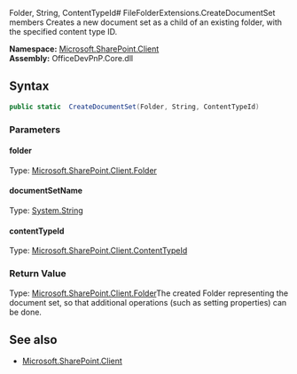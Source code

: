 Folder, String, ContentTypeId# FileFolderExtensions.CreateDocumentSet members
Creates a new document set as a child of an existing folder, with the specified content type ID.  

**Namespace:** [Microsoft.SharePoint.Client](Microsoft.SharePoint.Client.md)  
**Assembly:** OfficeDevPnP.Core.dll  
## Syntax
```C#
public static  CreateDocumentSet(Folder, String, ContentTypeId)
```
### Parameters
#### folder
Type: [Microsoft.SharePoint.Client.Folder](Microsoft.SharePoint.Client.Folder.md) 
#### 
#### documentSetName
Type: [System.String](System.String.md) 
#### 
#### contentTypeId
Type: [Microsoft.SharePoint.Client.ContentTypeId](Microsoft.SharePoint.Client.ContentTypeId.md) 
#### 
### Return Value
Type: [Microsoft.SharePoint.Client.Folder](Microsoft.SharePoint.Client.Folder.md)The created Folder representing the document set, so that additional operations (such as setting properties) can be done.
## See also
- [Microsoft.SharePoint.Client](Microsoft.SharePoint.Client.md)
